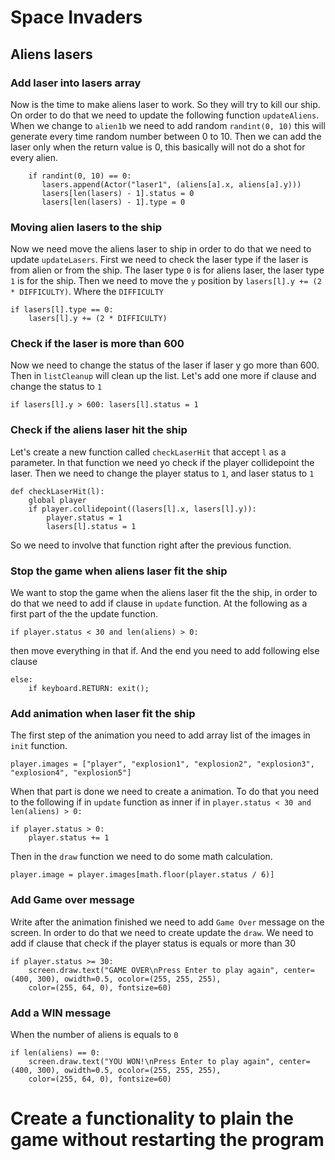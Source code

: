 # Space Invaders
## Aliens lasers
### Add laser into lasers array
Now is the time to make aliens laser to work. So they will try to kill our ship. 
On order to do that we need to update the following function `updateAliens`. When we change to 
`alien1b` we need to add random `randint(0, 10)` this will generate every time random number between
0 to 10. Then we can add the laser only when the return value is 0, this basically will not do a shot for every alien.
```python3
    if randint(0, 10) == 0:
       lasers.append(Actor("laser1", (aliens[a].x, aliens[a].y)))
       lasers[len(lasers) - 1].status = 0
       lasers[len(lasers) - 1].type = 0
``` 
### Moving alien lasers to the ship
Now we need move the aliens laser to ship in order to do that we need to update `updateLasers`.
First we need to check the laser type if the laser is from alien or from the ship. The laser type `0` is for aliens laser,
the laser type `1` is for the ship. Then we need to move the `y` position by `lasers[l].y += (2 * DIFFICULTY)`. 
Where the `DIFFICULTY` 
```python3
if lasers[l].type == 0:
    lasers[l].y += (2 * DIFFICULTY)
```
### Check if the laser is more than 600
Now we need to change the status of the laser if laser y go more than 600. Then in 
`listCleanup` will clean up the list. Let's add one more if clause and change the status to 
`1`
```python3
if lasers[l].y > 600: lasers[l].status = 1
```
### Check if the aliens laser hit the ship
Let's create a new function called `checkLaserHit` that accept `l` as a parameter. In that
function we need yo check if the player collidepoint the laser. Then we need to change the player status to `1`, 
and laser status to `1`
```python3
def checkLaserHit(l):
    global player
    if player.collidepoint((lasers[l].x, lasers[l].y)):
        player.status = 1
        lasers[l].status = 1
```
So we need to involve that function right after the previous function.
### Stop the game when aliens laser fit the ship
We want to stop the game when the aliens laser fit the the ship, in order to do that we need to add if clause in
`update` function. At the following as a first part of the the update function.
```python3
if player.status < 30 and len(aliens) > 0:
```
then move everything in that if. And the end you need to add following else clause
```python3
else:
    if keyboard.RETURN: exit();
```

### Add animation when laser fit the ship
The first step of the animation you need to add array list of the images  in `init` function.
```python3
player.images = ["player", "explosion1", "explosion2", "explosion3", "explosion4", "explosion5"]
```
When that part is done we need to create a animation. To do that you need to the following if in `update` function as inner if in `player.status < 30 and len(aliens) > 0:`

```python3
if player.status > 0:
    player.status += 1
```
Then in the `draw` function we need to do some math calculation.
```python3
player.image = player.images[math.floor(player.status / 6)]
```
### Add Game over message
Write after the animation finished we need to add `Game Over`  message on the screen.
In order to do that we need to create update the `draw`. We need to add if clause that check if the 
player status is equals or more than 30
```python3
if player.status >= 30:
    screen.draw.text("GAME OVER\nPress Enter to play again", center=(400, 300), owidth=0.5, ocolor=(255, 255, 255),
    color=(255, 64, 0), fontsize=60)
```

### Add a WIN message
When the number of aliens is equals to `0`
```python3
if len(aliens) == 0:
    screen.draw.text("YOU WON!\nPress Enter to play again", center=(400, 300), owidth=0.5, ocolor=(255, 255, 255),
    color=(255, 64, 0), fontsize=60)

```

# Create a functionality to plain the game without restarting the program
